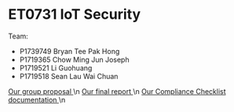 # ET0731 IoT Security

Team:
- P1739749 Bryan Tee Pak Hong
- P1719365 Chow Ming Jun Joseph
- P1719521 Li Guohuang
- P1719518 Sean Lau Wai Chuan


<a href = "Proposal/groupProposal.md"> Our group proposal </a>\n
<a href = "Report.md"> Our final report </a>\n
<a href = "TR64 compliance checklist.md"> Our Compliance Checklist documentation </a> \n
